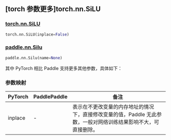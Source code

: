 ## [torch 参数更多]torch.nn.SiLU

### [torch.nn.SiLU](https://pytorch.org/docs/1.13/generated/torch.nn.SiLU.html#torch.nn.SiLU)

```python
torch.nn.SiLU(inplace=False)
```

### [paddle.nn.Silu](https://www.paddlepaddle.org.cn/documentation/docs/zh/api/paddle/nn/Silu_cn.html)

```python
paddle.nn.Silu(name=None)
```

其中 PyTorch 相比 Paddle 支持更多其他参数，具体如下：

### 参数映射

| PyTorch | PaddlePaddle | 备注                                                                                                            |
| ------- | ------------ | --------------------------------------------------------------------------------------------------------------- |
| inplace | -            | 表示在不更改变量的内存地址的情况下，直接修改变量的值，Paddle 无此参数，一般对网络训练结果影响不大，可直接删除。 |
